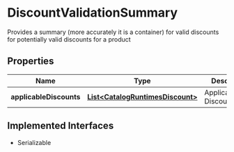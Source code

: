

# DiscountValidationSummary

Provides a summary (more accurately it is a container) for valid discounts for potentially valid discounts for a product

## Properties

| Name | Type | Description | Notes |
|------------ | ------------- | ------------- | -------------|
|**applicableDiscounts** | [**List&lt;CatalogRuntimesDiscount&gt;**](CatalogRuntimesDiscount.md) | Applicable/Valid Discounts |  [optional] |


## Implemented Interfaces

* Serializable


